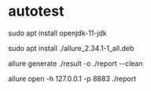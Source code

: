# autotest

sudo apt install openjdk-11-jdk

sudo apt install ./allure_2.34.1-1_all.deb

allure generate ./result -o ./report --clean

allure open -h 127.0.0.1 -p 8883 ./report